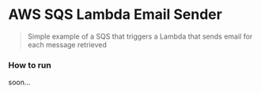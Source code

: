 # AWS SQS Lambda Email Sender

> Simple example of a SQS that triggers a Lambda that sends email for each message retrieved

### How to run
soon...